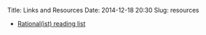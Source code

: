 Title: Links and Resources
Date: 2014-12-18 20:30
Slug: resources


- [Rational(ist) reading list](http://orangemind.io/post/....)

<!-- 
## Machine Learning
### General ideas and introduction

- [What is machine learning?](/post/introduction-to-machine-learning)

- Practical applications of machine learning

- General Advice on studying machine learning

- [Key concepts in Machine Learning](/post/machine-learning-key-concepts)

- [Deep Learning- Best Resources](/post/deep-learning-resources)  
  Best resources for studying Deep Learning

- [Deep Learning - Roadmap](/post/deep-learning-roadmap)

- [List of the Machine Learning algorithms and tools to learn first](/post/machine-learning-algorithms)

- Small Project Ideas

### Machine Learning tools

- Latex basics

- Matplotlib basics

- iPython basics

### Machine Learning Algorithms

- Linear Regression


### Math

- Introduction to Linear Algebra
- Vectors


### Computer Science

- Calculating derivatives in Lisp  
  SICP [cs, programming]


## Artificial Intelligence

- [List of the best resources to learn the foundations of Artificial Intelligence](post/artificial-intelligence-resources)


## Other

- [Getting started with Web Development](/post/getting-started-with-web-development)

- [Great books](/post/great-books)
 -->

